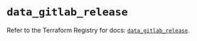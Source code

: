 # `data_gitlab_release`

Refer to the Terraform Registry for docs: [`data_gitlab_release`](https://registry.terraform.io/providers/gitlabhq/gitlab/17.1.0/docs/data-sources/release).
